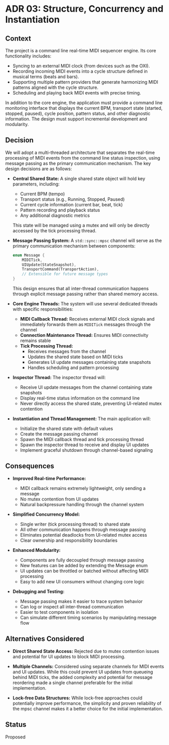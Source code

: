 # ADR 03: Structure, Concurrency and Instantiation

## Context

The project is a command line real-time MIDI sequencer engine. Its core functionality includes:

- Syncing to an external MIDI clock (from devices such as the OXI).
- Recording incoming MIDI events into a cycle structure defined in musical terms (beats and bars).
- Supporting multiple pattern providers that generate harmonizing MIDI patterns aligned with the cycle structure.
- Scheduling and playing back MIDI events with precise timing.

In addition to the core engine, the application must provide a command line monitoring interface that displays the current BPM, transport state (started, stopped, paused), cycle position, pattern status, and other diagnostic information. The design must support incremental development and modularity.

## Decision

We will adopt a multi-threaded architecture that separates the real-time processing of MIDI events from the command line status inspection, using message passing as the primary communication mechanism. The key design decisions are as follows:

- **Central Shared State:**
  A single shared state object will hold key parameters, including:
  - Current BPM (tempo)
  - Transport status (e.g., Running, Stopped, Paused)
  - Current cycle information (current bar, beat, tick)
  - Pattern recording and playback status
  - Any additional diagnostic metrics

  This state will be managed using a mutex and will only be directly accessed by the tick processing thread.

- **Message Passing System:**
  A `std::sync::mpsc` channel will serve as the primary communication mechanism between components:
  ```rust
  enum Message {
      MIDITick,
      UIUpdate(StateSnapshot),
      TransportCommand(TransportAction),
      // Extensible for future message types
  }
  ```
  This design ensures that all inter-thread communication happens through explicit message passing rather than shared memory access.

- **Core Engine Threads:**
  The system will use several dedicated threads with specific responsibilities:
  - **MIDI Callback Thread:** Receives external MIDI clock signals and immediately forwards them as `MIDITick` messages through the channel
  - **Connection Maintenance Thread:** Ensures MIDI connectivity remains stable
  - **Tick Processing Thread:**
    - Receives messages from the channel
    - Updates the shared state based on MIDI ticks
    - Generates UI update messages containing state snapshots
    - Handles scheduling and pattern processing

- **Inspector Thread:**
  The inspector thread will:
  - Receive UI update messages from the channel containing state snapshots
  - Display real-time status information on the command line
  - Never directly access the shared state, preventing UI-related mutex contention

- **Instantiation and Thread Management:**
  The main application will:
  - Initialize the shared state with default values
  - Create the message passing channel
  - Spawn the MIDI callback thread and tick processing thread
  - Spawn the inspector thread to receive and display UI updates
  - Implement graceful shutdown through channel-based signaling

## Consequences

- **Improved Real-time Performance:**
  - MIDI callback remains extremely lightweight, only sending a message
  - No mutex contention from UI updates
  - Natural backpressure handling through the channel system

- **Simplified Concurrency Model:**
  - Single writer (tick processing thread) to shared state
  - All other communication happens through message passing
  - Eliminates potential deadlocks from UI-related mutex access
  - Clear ownership and responsibility boundaries

- **Enhanced Modularity:**
  - Components are fully decoupled through message passing
  - New features can be added by extending the Message enum
  - UI updates can be throttled or batched without affecting MIDI processing
  - Easy to add new UI consumers without changing core logic

- **Debugging and Testing:**
  - Message passing makes it easier to trace system behavior
  - Can log or inspect all inter-thread communication
  - Easier to test components in isolation
  - Can simulate different timing scenarios by manipulating message flow

## Alternatives Considered

- **Direct Shared State Access:**
  Rejected due to mutex contention issues and potential for UI updates to block MIDI processing.

- **Multiple Channels:**
  Considered using separate channels for MIDI events and UI updates. While this could prevent UI updates from queueing behind MIDI ticks, the added complexity and potential for message reordering made a single channel preferable for the initial implementation.

- **Lock-free Data Structures:**
  While lock-free approaches could potentially improve performance, the simplicity and proven reliability of the mpsc channel makes it a better choice for the initial implementation.

## Status

Proposed
